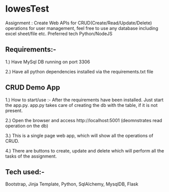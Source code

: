# lowesTest

Assignment : Create Web APIs for CRUD(Create/Read/Update/Delete) operations for user management, feel free to use any database including excel sheet/file etc. 
Preferred tech Python/NodeJS


Requirements:-
--------------
1.) Have MySql DB running on port 3306

2.) Have all python dependencies installed via the requirements.txt file


CRUD Demo App
--------------

1.) How to start/use :-
  After the requirements have been installed. Just start the app.py. app.py takes care of creating the db with the table, if it is not present.
  
2.) Open the browser  and access http://localhost:5001 (deomnstrates read operation on the db)

3.) This is a single page web app, which will show all the operations of CRUD.

4.) There are buttons to create, update and delete which will perform all the tasks of the assignment. 


Tech used:-
-----------
Bootstrap, Jinja Template, Python, SqlAlchemy, MysqlDB, Flask


